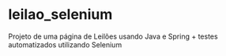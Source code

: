 # leilao_selenium
Projeto de uma página de Leilões usando Java e Spring + testes automatizados utilizando Selenium

